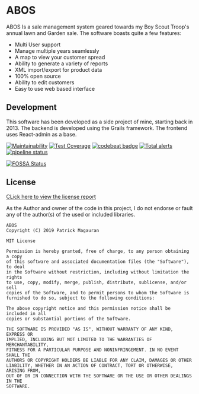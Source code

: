 ABOS
=======
ABOS Is a sale management system geared towards my Boy Scout Troop's annual lawn and Garden sale.
The software boasts quite a few features:
 - Multi User support
 - Manage multiple years seamlessly
 - A map to view your customer spread 
 - Ability to generate a variety of reports
 - XML import/export for product data
 - 100% open source
 - Ability to edit customers
 - Easy to use web based interface


Development
----------
This software has been developed as a side project of mine, starting back in 2013. The backend is developed using the Grails framework. The frontend uses React-admin as a base. 

[![Maintainability](https://api.codeclimate.com/v1/badges/67a4d939df59975d6afd/maintainability)](https://codeclimate.com/github/ABOS-Software/server/maintainability) [![Test Coverage](https://api.codeclimate.com/v1/badges/67a4d939df59975d6afd/test_coverage)](https://codeclimate.com/github/ABOS-Software/server/test_coverage) [![codebeat badge](https://codebeat.co/badges/f1b071c2-39af-4ddc-9d6c-9fe571a92482)](https://codebeat.co/projects/gitlab-com-abos-software-abos-server-master) [![Total alerts](https://img.shields.io/lgtm/alerts/g/ABOS-Software/server.svg?logo=lgtm&logoWidth=18)](https://lgtm.com/projects/g/ABOS-Software/server/alerts/) [![pipeline status](https://gitlab.com/ABOS-Software/abos-server/badges/master/pipeline.svg)](https://gitlab.com/ABOS-Software/abos-server/commits/master)

[![FOSSA Status](https://app.fossa.io/api/projects/git%2Bgitlab.com%2FABOS-Software%2Fabos-server.svg?type=large)](https://app.fossa.io/projects/git%2Bgitlab.com%2FABOS-Software%2Fabos-server?ref=badge_large)

License
--------
[CLick here to view the license report](https://app.fossa.io/attribution/7303094e-8483-46c3-9807-75ecb100640b)

As the Author and owner of the code in this project, I do not endorse or fault any of the author(s) of the used or included libraries.

    ABOS
    Copyright (C) 2019 Patrick Magauran
    
    MIT License

    Permission is hereby granted, free of charge, to any person obtaining a copy
    of this software and associated documentation files (the "Software"), to deal
    in the Software without restriction, including without limitation the rights
    to use, copy, modify, merge, publish, distribute, sublicense, and/or sell
    copies of the Software, and to permit persons to whom the Software is
    furnished to do so, subject to the following conditions:
    
    The above copyright notice and this permission notice shall be included in all
    copies or substantial portions of the Software.
    
    THE SOFTWARE IS PROVIDED "AS IS", WITHOUT WARRANTY OF ANY KIND, EXPRESS OR
    IMPLIED, INCLUDING BUT NOT LIMITED TO THE WARRANTIES OF MERCHANTABILITY,
    FITNESS FOR A PARTICULAR PURPOSE AND NONINFRINGEMENT. IN NO EVENT SHALL THE
    AUTHORS OR COPYRIGHT HOLDERS BE LIABLE FOR ANY CLAIM, DAMAGES OR OTHER
    LIABILITY, WHETHER IN AN ACTION OF CONTRACT, TORT OR OTHERWISE, ARISING FROM,
    OUT OF OR IN CONNECTION WITH THE SOFTWARE OR THE USE OR OTHER DEALINGS IN THE
    SOFTWARE.

